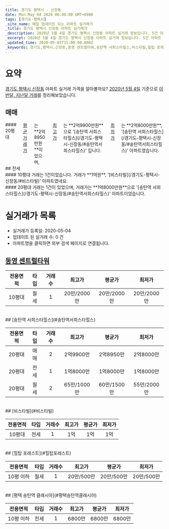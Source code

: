 ```yaml
---
title: 경기도 평택시 - 신장동
date: Mon May 04 2020 00:00:00 GMT+0900
tags: [경기도-평택시]
_site_name: 매일 업데이트 되는 아파트 실거래가
_title: 경기도 평택시 신장동 아파트 실거래가
_description: 2020년 5월 4일 경기도 평택시 신장동 아파트 실거래 정보입니다. 5건 아파트 정보가 있습니다.
_excerpt: 2020년 5월 4일 경기도 평택시 신장동 아파트 실거래 정보입니다. 5건 아파트 정보가 있습니다.
_updated_time: 2020-05-03T15:00:00.000Z
_keywords: 경기도,평택시,신장동,동영 센트럴타워,송탄역 서희스타힐스,비스타빌,힐탑 포레스트,평택 송탄역 클래시아
---
```





# 요약
<ins>경기도 평택시 신장동</ins> 아파트 실거래 가격을 알아볼까요? <ins>2020년 5월 4일</ins> 기준으로 <ins>이번달, 지난달 거래</ins>를 정리해보았습니다.

## 매매
<div class="container">
<div class="twelve columns" markdown="1">
#### 20평대
<ins>평균 거래가</ins>는 **2억8950만원**이었으며, <ins>최고가</ins>는 **2억9900만원**으로 '[송탄역 서희스타힐스](/경기도-평택시-신장동/#송탄역서희스타힐스)' 입니다. <ins>최저가</ins>는 **2억8000만원**, '[송탄역 서희스타힐스](/경기도-평택시-신장동/#송탄역서희스타힐스)' 아파트였습니다.
</div>
</div>
## 전세
<div class="container">
<div class="six columns" markdown="1">
#### 10평대
거래는 1건이었습니다. 거래가 **1억원**, '[비스타빌](/경기도-평택시-신장동/#비스타빌)' 아파트였네요.
</div>
<div class="six columns" markdown="1">
#### 20평대
거래는 1건이 있었으며, 거래가는 **1억8000만원**으로 '[송탄역 서희스타힐스](/경기도-평택시-신장동/#송탄역서희스타힐스)' 아파트이었습니다.
</div>
</div>



# 실거래가 목록
- 실거래가 등록일: 2020-05-04
- 업데이트 된 실거래 수: 0 건
- 아파트명을 클릭하면 외부 검색 페이지로 연결됩니다.

## [동영 센트럴타워](#동영센트럴타워)

|전용면적|타입|거래수|최고가|평균가|최저가|
|:---:|:---:|:---:|:---:|:---:|:---:|
|10평대|<span class="deal-type-3">월세</span>|1|20만/2000만|20만/2000만|20만/2000만|

<br/>
## [송탄역 서희스타힐스](#송탄역서희스타힐스)

|전용면적|타입|거래수|최고가|평균가|최저가|
|:---:|:---:|:---:|:---:|:---:|:---:|
|20평대|<span class="deal-type-1">매매</span>|2|2억9900만|2억8950만|2억8000만|
|20평대|<span class="deal-type-2">전세</span>|1|1억8000만|1억8000만|1억8000만|
|20평대|<span class="deal-type-3">월세</span>|2|65만/1000만|60만/1500만|55만/2000만|

<br/>
## [비스타빌](#비스타빌)

|전용면적|타입|거래수|최고가|평균가|최저가|
|:---:|:---:|:---:|:---:|:---:|:---:|
|10평대|<span class="deal-type-2">전세</span>|1|1억|1억|1억|

<br/>
## [힐탑 포레스트](#힐탑포레스트)

|전용면적|타입|거래수|최고가|평균가|최저가|
|:---:|:---:|:---:|:---:|:---:|:---:|
|10평 이하|<span class="deal-type-3">월세</span>|1|20만/500만|20만/500만|20만/500만|

<br/>
## [평택 송탄역 클래시아](#평택송탄역클래시아)

|전용면적|타입|거래수|최고가|평균가|최저가|
|:---:|:---:|:---:|:---:|:---:|:---:|
|10평 이하|<span class="deal-type-2">전세</span>|1|6800만|6800만|6800만|

<br/>



